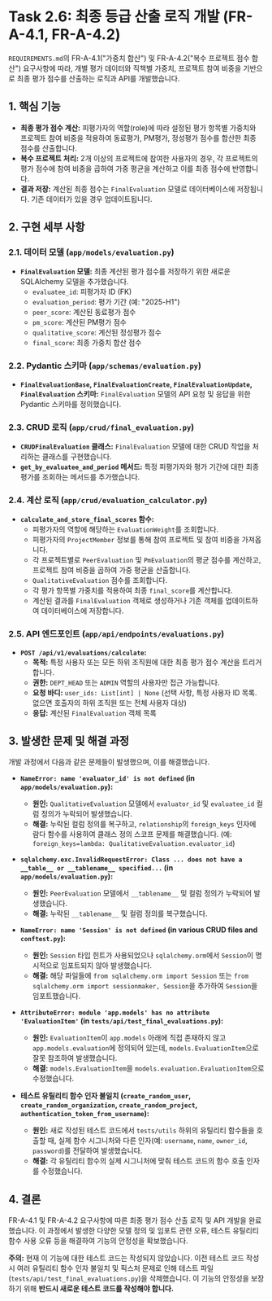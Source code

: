 # Task 2.6: 최종 등급 산출 로직 개발 (FR-A-4.1, FR-A-4.2)

`REQUIREMENTS.md`의 FR-A-4.1("가중치 합산") 및 FR-A-4.2("복수 프로젝트 점수 합산") 요구사항에 따라, 개별 평가 데이터와 직책별 가중치, 프로젝트 참여 비중을 기반으로 최종 평가 점수를 산출하는 로직과 API를 개발했습니다.

## 1. 핵심 기능

-   **최종 평가 점수 계산:** 피평가자의 역할(role)에 따라 설정된 평가 항목별 가중치와 프로젝트 참여 비중을 적용하여 동료평가, PM평가, 정성평가 점수를 합산한 최종 점수를 산출합니다.
-   **복수 프로젝트 처리:** 2개 이상의 프로젝트에 참여한 사용자의 경우, 각 프로젝트의 평가 점수에 참여 비중을 곱하여 가중 평균을 계산하고 이를 최종 점수에 반영합니다.
-   **결과 저장:** 계산된 최종 점수는 `FinalEvaluation` 모델로 데이터베이스에 저장됩니다. 기존 데이터가 있을 경우 업데이트됩니다.

## 2. 구현 세부 사항

### 2.1. 데이터 모델 (`app/models/evaluation.py`)

-   **`FinalEvaluation` 모델:** 최종 계산된 평가 점수를 저장하기 위한 새로운 SQLAlchemy 모델을 추가했습니다.
    -   `evaluatee_id`: 피평가자 ID (FK)
    -   `evaluation_period`: 평가 기간 (예: "2025-H1")
    -   `peer_score`: 계산된 동료평가 점수
    -   `pm_score`: 계산된 PM평가 점수
    -   `qualitative_score`: 계산된 정성평가 점수
    -   `final_score`: 최종 가중치 합산 점수

### 2.2. Pydantic 스키마 (`app/schemas/evaluation.py`)

-   **`FinalEvaluationBase`, `FinalEvaluationCreate`, `FinalEvaluationUpdate`, `FinalEvaluation` 스키마:** `FinalEvaluation` 모델의 API 요청 및 응답을 위한 Pydantic 스키마를 정의했습니다.

### 2.3. CRUD 로직 (`app/crud/final_evaluation.py`)

-   **`CRUDFinalEvaluation` 클래스:** `FinalEvaluation` 모델에 대한 CRUD 작업을 처리하는 클래스를 구현했습니다.
-   **`get_by_evaluatee_and_period` 메서드:** 특정 피평가자와 평가 기간에 대한 최종 평가를 조회하는 메서드를 추가했습니다.

### 2.4. 계산 로직 (`app/crud/evaluation_calculator.py`)

-   **`calculate_and_store_final_scores` 함수:**
    -   피평가자의 역할에 해당하는 `EvaluationWeight`를 조회합니다.
    -   피평가자의 `ProjectMember` 정보를 통해 참여 프로젝트 및 참여 비중을 가져옵니다.
    -   각 프로젝트별로 `PeerEvaluation` 및 `PmEvaluation`의 평균 점수를 계산하고, 프로젝트 참여 비중을 곱하여 가중 평균을 산출합니다.
    -   `QualitativeEvaluation` 점수를 조회합니다.
    -   각 평가 항목별 가중치를 적용하여 최종 `final_score`를 계산합니다.
    -   계산된 결과를 `FinalEvaluation` 객체로 생성하거나 기존 객체를 업데이트하여 데이터베이스에 저장합니다.

### 2.5. API 엔드포인트 (`app/api/endpoints/evaluations.py`)

-   **`POST /api/v1/evaluations/calculate`:**
    -   **목적:** 특정 사용자 또는 모든 하위 조직원에 대한 최종 평가 점수 계산을 트리거합니다.
    -   **권한:** `DEPT_HEAD` 또는 `ADMIN` 역할의 사용자만 접근 가능합니다.
    -   **요청 바디:** `user_ids: List[int] | None` (선택 사항, 특정 사용자 ID 목록. 없으면 호출자의 하위 조직원 또는 전체 사용자 대상)
    -   **응답:** 계산된 `FinalEvaluation` 객체 목록

## 3. 발생한 문제 및 해결 과정

개발 과정에서 다음과 같은 문제들이 발생했으며, 이를 해결했습니다.

-   **`NameError: name 'evaluator_id' is not defined` (in `app/models/evaluation.py`):**
    -   **원인:** `QualitativeEvaluation` 모델에서 `evaluator_id` 및 `evaluatee_id` 컬럼 정의가 누락되어 발생했습니다.
    -   **해결:** 누락된 컬럼 정의를 복구하고, `relationship`의 `foreign_keys` 인자에 람다 함수를 사용하여 클래스 정의 스코프 문제를 해결했습니다. (예: `foreign_keys=lambda: QualitativeEvaluation.evaluator_id`)

-   **`sqlalchemy.exc.InvalidRequestError: Class ... does not have a __table__ or __tablename__ specified...` (in `app/models/evaluation.py`):**
    -   **원인:** `PeerEvaluation` 모델에서 `__tablename__` 및 컬럼 정의가 누락되어 발생했습니다.
    -   **해결:** 누락된 `__tablename__` 및 컬럼 정의를 복구했습니다.

-   **`NameError: name 'Session' is not defined` (in various CRUD files and `conftest.py`):**
    -   **원인:** `Session` 타입 힌트가 사용되었으나 `sqlalchemy.orm`에서 `Session`이 명시적으로 임포트되지 않아 발생했습니다.
    -   **해결:** 해당 파일들에 `from sqlalchemy.orm import Session` 또는 `from sqlalchemy.orm import sessionmaker, Session`을 추가하여 `Session`을 임포트했습니다.

-   **`AttributeError: module 'app.models' has no attribute 'EvaluationItem'` (in `tests/api/test_final_evaluations.py`):**
    -   **원인:** `EvaluationItem`이 `app.models` 아래에 직접 존재하지 않고 `app.models.evaluation`에 정의되어 있는데, `models.EvaluationItem`으로 잘못 참조하여 발생했습니다.
    -   **해결:** `models.EvaluationItem`을 `models.evaluation.EvaluationItem`으로 수정했습니다.

-   **테스트 유틸리티 함수 인자 불일치 (`create_random_user`, `create_random_organization`, `create_random_project`, `authentication_token_from_username`):**
    -   **원인:** 새로 작성된 테스트 코드에서 `tests/utils` 하위의 유틸리티 함수들을 호출할 때, 실제 함수 시그니처와 다른 인자(예: `username`, `name`, `owner_id`, `password`)를 전달하여 발생했습니다.
    -   **해결:** 각 유틸리티 함수의 실제 시그니처에 맞춰 테스트 코드의 함수 호출 인자를 수정했습니다.

## 4. 결론

FR-A-4.1 및 FR-A-4.2 요구사항에 따른 최종 평가 점수 산출 로직 및 API 개발을 완료했습니다. 이 과정에서 발생한 다양한 모델 정의 및 임포트 관련 오류, 테스트 유틸리티 함수 사용 오류 등을 해결하여 기능의 안정성을 확보했습니다.

**주의:** 현재 이 기능에 대한 테스트 코드는 작성되지 않았습니다. 이전 테스트 코드 작성 시 여러 유틸리티 함수 인자 불일치 및 픽스처 문제로 인해 테스트 파일(`tests/api/test_final_evaluations.py`)을 삭제했습니다. 이 기능의 안정성을 보장하기 위해 **반드시 새로운 테스트 코드를 작성해야 합니다.**
